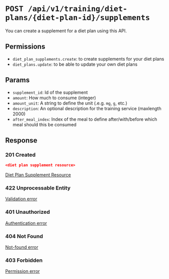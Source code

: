 # `POST /api/v1/training/diet-plans/{diet-plan-id}/supplements`
You can create a supplement for a diet plan using this API.


## Permissions

- `diet_plan_supplements.create`: to create supplements for your diet plans
- `diet_plans.update`: to be able to update your own diet plans

## Params

- `supplement_id`: Id of the supplement
- `amount`: How much to consume (integer)
- `amount_unit`: A string to define the unit (.e.g. `mg`, `g`, etc.)
- `description`: An optional description for the training service (maxlength 2000)
- `after_meal_index`: Index of the meal to define after/with/before which meal should this be consumed

## Response

### 201 Created
```json
<diet plan supplement resource>
```

[Diet Plan Supplement Resource](diet_plan_supplement_resource.md)

### 422 Unprocessable Entity
[Validation error](../../../_globals/validation-errors.md)

### 401 Unauthorized
[Authentication error](../../../_globals/authentication-errors.md)

### 404 Not Found
[Not-found error](../../../_globals/not-found-errors.md)

### 403 Forbidden
[Permission error](../../../_globals/permission-errors.md)
